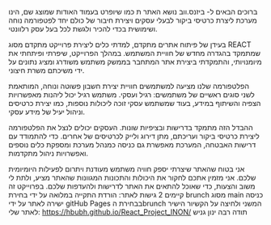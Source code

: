 

ברוכים הבאים ל- ביזנס.ווב
נושא האתר ת כמו שיופרט בעמוד האודות שמוצג שם, הינו מערכת ליצרת כרטיסי ביקור לבעלי עסקים ויצירת חיבור של כולם יחד לפטפורמה נוחה ושימושית בכדי להכיר ולגשת לכל בעל עסק רלוונטי.

בעידן של פיתוח אתרים מתקדם, למדתי כלים ליצירת פרוייקט מתקדם מסוג REACT שמתמקד בהגדרה מחדש של חוויית המשתמש. במהלך הפרוייקט, שיפרתי ופיתחתי את מיומנויותי, והתמקדתי ביצירת אתר המתחבר בממשק משתמש משודרג ומציג נתונים על ידי משיכתם משרת חיצוני.

הפלטפורמה שלנו מציעה למשתמשים חוויית יצירת חשבון פשוטה ונוחה, המותאמת לשני סוגים ראשיים של משתמשים: רגיל ועסקי. משתמש רגיל יכול ליהנות מאפשרויות הצפיה והשיתוף במידע, בעוד שמשתמש עסקי זוכה ליכולות נוספות, כמו יצירת כרטיסים וניהול יעיל של מידע עסקי.

ההבדל הזה מתמקד בדרישות ובציפיות שונות. העסקים יכולים לנצל את הפלטפורמה ליצירת כרטיסי ביקור ועריכתם, מתן דירוג ולייק לכרטיסים של אחרים. כדי להתמודד עם דרישות האבטחה, המערכת מאפשרת גם כניסה כמנהל מערכת ומספקת כלים נוספים ואפשרויות ניהול מתקדמות.

אני בטוח שהאתר שיצרתי יספק חוויה משתמש מעודנת ויתרום לפעילות היומיומית שלכם. אני מזמין אתכם לחקור את היכולות והתכונות המגוונות שהאתר מציע, ולתת לי משוב והצעות, כדי שאוכל להתאים את האתר לדרישות ולהעדפות שלכם.
בפרוייקט זה קיימים 2 גישות לאתר:
הורדת התקייה במלואה על ידי בחירת brunch  מסוג main
כניסה ישירה לאתר על ידי gitHub Pages  בבחירת הbrunch  המשני  ולחיצה על הקשיור הישיר לאתר שלי:
https://hbubh.github.io/React_Project_INON/
תודה רבה ינון גניש
